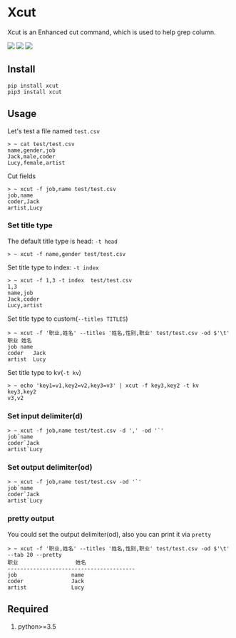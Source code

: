# Xcut
Xcut is an Enhanced cut command, which is used to help grep column.

[![](https://img.shields.io/pypi/pyversions/xcut.svg?longCache=True)](https://pypi.org/pypi/xcut/)
[![](https://img.shields.io/pypi/v/xcut.svg?maxAge=36000)](https://pypi.org/pypi/xcut/)
![](https://travis-ci.org/ahuigo/xcut.svg?branch=master)

## Install

    pip install xcut
    pip3 install xcut

## Usage
Let's test a file named `test.csv`

    > ~ cat test/test.csv
    name,gender,job
    Jack,male,coder
    Lucy,female,artist

Cut fields

    > ~ xcut -f job,name test/test.csv
    job,name
    coder,Jack
    artist,Lucy

### Set title type
The default title type is head: `-t head` 

    > ~ xcut -f name,gender test/test.csv

Set title type to index: `-t index`

    > ~ xcut -f 1,3 -t index  test/test.csv
    1,3
    name,job
    Jack,coder
    Lucy,artist

Set title type to custom(`--titles TITLES`)

    > ~ xcut -f '职业,姓名' --titles '姓名,性别,职业' test/test.csv -od $'\t'
    职业 姓名
    job	name
    coder	Jack
    artist	Lucy

Set title type to kv(`-t kv`)

    > ~ echo 'key1=v1,key2=v2,key3=v3' | xcut -f key3,key2 -t kv
    key3,key2
    v3,v2

### Set input delimiter(d)

    > ~ xcut -f job,name test/test.csv -d ',' -od '`'
    job`name
    coder`Jack
    artist`Lucy

### Set output delimiter(od)

    > ~ xcut -f job,name test/test.csv -od '`' 
    job`name
    coder`Jack
    artist`Lucy

### pretty output 
You could set the output delimiter(od), also you can print it via `pretty`

    > ~ xcut -f '职业,姓名' --titles '姓名,性别,职业' test/test.csv -od $'\t' --tab 20 --pretty
    职业                  姓名
    ----------------------------------------
    job                 name
    coder               Jack
    artist              Lucy

## Required
1. python>=3.5
